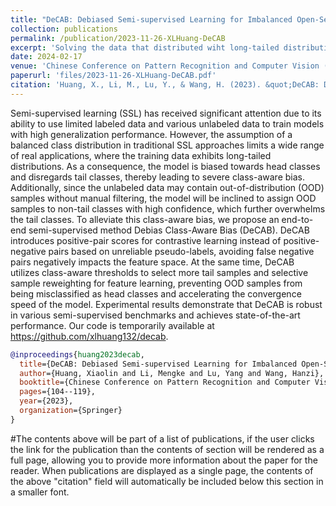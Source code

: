 ```yaml
---
title: "DeCAB: Debiased Semi-supervised Learning for Imbalanced Open-Set Data"
collection: publications
permalink: /publication/2023-11-26-XLHuang-DeCAB
excerpt: 'Solving the data that distributed wiht long-tailed distributions and OOD samples'
date: 2024-02-17
venue: 'Chinese Conference on Pattern Recognition and Computer Vision (PRCV)'
paperurl: 'files/2023-11-26-XLHuang-DeCAB.pdf'
citation: 'Huang, X., Li, M., Lu, Y., & Wang, H. (2023). &quot;DeCAB: Debiased Semi-supervised Learning for Imbalanced Open-Set Data.&quot; <i>Chinese Conference on Pattern Recognition and Computer Vision (PRCV)</i>. pp.104-119.'
---
```

Semi-supervised learning (SSL) has received significant attention due to its ability to use limited labeled data and various unlabeled data to train models with high generalization performance. However, the assumption of a balanced class distribution in traditional SSL approaches limits a wide range of real applications, where the training data exhibits long-tailed distributions. As a consequence, the model is biased towards head classes and disregards tail classes, thereby leading to severe class-aware bias. Additionally, since the unlabeled data may contain out-of-distribution (OOD) samples without manual filtering, the model will be inclined to assign OOD samples to non-tail classes with high confidence, which further overwhelms the tail classes. To alleviate this class-aware bias, we propose an end-to-end semi-supervised method Debias Class-Aware Bias (DeCAB). DeCAB introduces positive-pair scores for contrastive learning instead of positive-negative pairs based on unreliable pseudo-labels, avoiding false negative pairs negatively impacts the feature space. At the same time, DeCAB utilizes class-aware thresholds to select more tail samples and selective sample reweighting for feature learning, preventing OOD samples from being misclassified as head classes and accelerating the convergence speed of the model. Experimental results demonstrate that DeCAB is robust in various semi-supervised benchmarks and achieves state-of-the-art performance. Our code is temporarily available at https://github.com/xlhuang132/decab.

```bibtex
@inproceedings{huang2023decab,
  title={DeCAB: Debiased Semi-supervised Learning for Imbalanced Open-Set Data},
  author={Huang, Xiaolin and Li, Mengke and Lu, Yang and Wang, Hanzi},
  booktitle={Chinese Conference on Pattern Recognition and Computer Vision (PRCV)},
  pages={104--119},
  year={2023},
  organization={Springer}
}
```
#The contents above will be part of a list of publications, if the user clicks the link for the publication than the contents of section will be rendered as a full page, allowing you to provide more information about the paper for the reader. When publications are displayed as a single page, the contents of the above "citation" field will automatically be included below this section in a smaller font.
